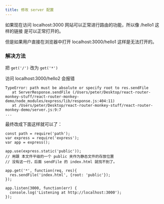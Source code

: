 ```yaml
---
title: 修改 server 配置
---
```


如果现在访问 localhost:3000 网站可以正常进行路由的功能，所以像 /hello1 这样的链接
是可以正常打开的。

但是如果用户直接在浏览器中打开 localhost:3000/hello1 这样是无法打开的。

### 解决方法

把 `get('/')` 改为 `get('*')`

访问 localhost:3000/hello2 会报错

```
TypeError: path must be absolute or specify root to res.sendFile
   at ServerResponse.sendFile (/Users/peter/Desktop/react-router-monkey-stuff/react-router-monkey-demo/node_modules/express/lib/response.js:404:11)
   at /Users/peter/Desktop/react-router-monkey-stuff/react-router-monkey-demo/server.js:9:7
...

```


最终改成下面这样就可以了：

```
const path = require('path');
var express = require('express');
var app = express();

app.use(express.static('public'));
// 用跟 本文件平级的一个 public 夹作为静态文件的存放位置
// 没有这一行，后面 sendFile 的 index.html 就找不到了。

app.get('*', function(req, res){
  res.sendFile('index.html', {root: 'public'});
});

app.listen(3000, function(err) {
  console.log('Listening at http://localhost:3000');
});
```
